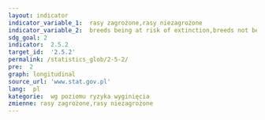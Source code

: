 ```yaml
---
layout: indicator
indicator_variable_1:  rasy zagrożone,rasy niezagrożone
indicator_variable_2:  breeds being at risk of extinction,breeds not being at risk of extinction
sdg_goal: 2
indicator:  2.5.2
target_id:  '2.5.2'
permalink: /statistics_glob/2-5-2/
pre:  2
graph: longitudinal
source_url: 'www.stat.gov.pl'
lang:  pl
kategorie:  wg poziomu ryzyka wyginięcia
zmienne: rasy zagrożone,rasy niezagrożone
---
```

